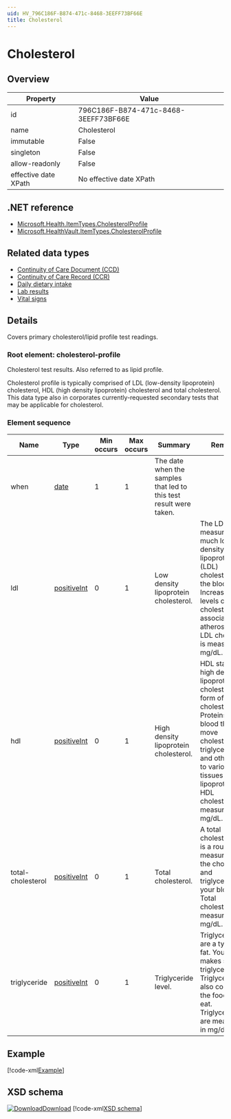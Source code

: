 ```yaml
---
uid: HV_796C186F-B874-471c-8468-3EEFF73BF66E
title: Cholesterol
---
```


# Cholesterol

## Overview

Property|Value
---|---
id|796C186F-B874-471c-8468-3EEFF73BF66E
name|Cholesterol
immutable|False
singleton|False
allow-readonly|False
effective date XPath|No effective date XPath

## .NET reference
- [Microsoft.Health.ItemTypes.CholesterolProfile](https://docs.microsoft.com/dotnet/api/microsoft.health.itemtypes.cholesterolprofile)
- [Microsoft.HealthVault.ItemTypes.CholesterolProfile](https://docs.microsoft.com/dotnet/api/microsoft.healthvault.itemtypes.cholesterolprofile)

## Related data types

- [Continuity of Care Document (CCD)](xref:HV_9c48a2b8-952c-4f5a-935d-f3292326bf54)
- [Continuity of Care Record (CCR)](xref:HV_1e1ccbfc-a55d-4d91-8940-fa2fbf73c195)
- [Daily dietary intake](xref:HV_9c29c6b9-f40e-44ff-b24e-fba6f3074638)
- [Lab results](xref:HV_5800eab5-a8c2-482a-a4d6-f1db25ae08c3)
- [Vital signs](xref:HV_73822612-C15F-4B49-9E65-6AF369E55C65)

## Details
Covers primary cholesterol/lipid profile test readings.

<a name='cholesterol-profile'></a>

### Root element: cholesterol-profile

Cholesterol test results. Also referred to as lipid profile.

Cholesterol profile is typically comprised of LDL (low-density lipoprotein) cholesterol, HDL (high density lipoprotein) cholesterol and total cholesterol. This data type also in corporates currently-requested secondary tests that may be applicable for cholesterol.

### Element sequence

Name|Type|Min occurs|Max occurs|Summary|Remarks
---|---|---|---|---|---
when|[date](xref:HV_File_dates#date)|1|1|The date when the samples that led to this test result were taken.|
ldl|[positiveInt](xref:HV_3e730686-781f-4616-aa0d-817bba8eb141#positiveInt)|0|1|Low density lipoprotein cholesterol.|The LDL test measures how much low-density lipoprotein (LDL) cholesterol in the blood. Increased levels of LDL cholesterol is associated with atherosclerosis. LDL cholesterol is measured in mg/dL.
hdl|[positiveInt](xref:HV_3e730686-781f-4616-aa0d-817bba8eb141#positiveInt)|0|1|High density lipoprotein cholesterol.|HDL stands for high density lipoprotein cholesterol, a form of "good" cholesterol. Proteins in the blood that move cholesterol, triglycerides, and other lipids to various tissues are lipoproteins. HDL cholesterol is measured in mg/dL.
total-cholesterol|[positiveInt](xref:HV_3e730686-781f-4616-aa0d-817bba8eb141#positiveInt)|0|1|Total cholesterol.|A total cholesterol test is a rough measure of all the cholesterol and triglycerides in your blood. Total cholesterol is measured in mg/dL.
triglyceride|[positiveInt](xref:HV_3e730686-781f-4616-aa0d-817bba8eb141#positiveInt)|0|1|Triglyceride level.|Triglycerides are a type of fat. Your body makes some triglycerides. Triglycerides also come from the food you eat. Triglycerides are measured in mg/dL.

## Example
[!code-xml[Example](../sample-xml/796C186F-B874-471c-8468-3EEFF73BF66E.xml)]

## XSD schema
[![Download](/healthvault/images/download.png)Download](../xsd/cholesterol-profile.xsd)
[!code-xml[XSD schema](../xsd/cholesterol-profile.xsd)]
